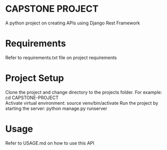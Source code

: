 # CAPSTONE PROJECT
A python project on creating APIs using Django Rest Framework

# Requirements
Refer to requirements.txt file on project requirements

# Project Setup
Clone the project and change directory to the projects folder. For example: cd CAPSTONE-PROJECT  
Activate virtual environment: source venv/bin/activate
Run the project by starting the server: python manage.py runserver

# Usage
Refer to USAGE.md on how to use this API